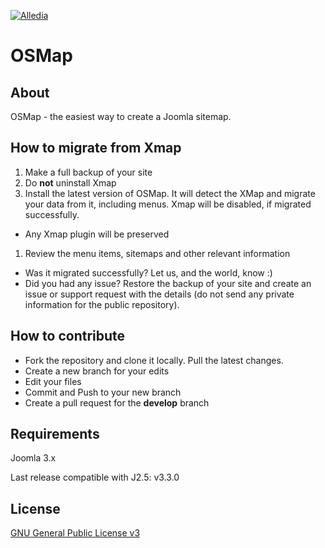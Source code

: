 [![Alledia](https://www.alledia.com/images/logo_circle_small.png)](https://www.alledia.com)

OSMap
============

## About

OSMap - the easiest way to create a Joomla sitemap.

## How to migrate from Xmap

1. Make a full backup of your site
1. Do **not** uninstall Xmap
1. Install the latest version of OSMap. It will detect the XMap and migrate your data from it, including menus. Xmap will be disabled, if migrated successfully.
 * Any Xmap plugin will be preserved
1. Review the menu items, sitemaps and other relevant information
 * Was it migrated successfully? Let us, and the world, know :)
 * Did you had any issue? Restore the backup of your site and create an issue or support request with the details (do not send any private information for the public repository).

## How to contribute

* Fork the repository and clone it locally. Pull the latest changes.
* Create a new branch for your edits
* Edit your files
* Commit and Push to your new branch
* Create a pull request for the **develop** branch

## Requirements

Joomla 3.x

Last release compatible with J2.5: v3.3.0

## License

[GNU General Public License v3](http://www.gnu.org/copyleft/gpl.html)
